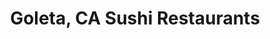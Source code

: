 ---
layout: city
title: Goleta, CA Sushi Restaurants
permalink: /california/goleta/
stateAbbr: CA
stateName: California
cityName: Goleta

---